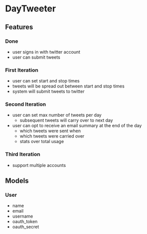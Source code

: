 # DayTweeter

## Features

### Done
* user signs in with twitter account
* user can submit tweets

### First Iteration

* user can set start and stop times
* tweets will be spread out between start and stop times
* system will submit tweets to twitter

### Second Iteration

* user can set max number of tweets per day
  * subsequent tweets will carry over to next day
* user can opt to receive an email summary at the end of the day
  * which tweets were sent when
  * which tweets were carried over
  * stats over total usage

### Third Iteration

* support multiple accounts

## Models

### User

* name
* email
* username
* oauth_token
* oauth_secret